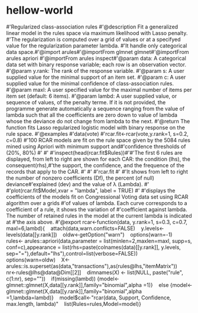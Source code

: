 # hellow-world
#'Regularized class-association rules
#'@description Fit a generalized linear model in the rules space via maximum likelihood with Lasso penalty.
#'The regularization is computed over a grid of values or at a specifyed value for the regularization parameter lambda.
#'It handle only categorical data space.#'@import arules#'@importFrom glmnet glmnet#'@importFrom arules apriori
#'@importFrom arules inspect#'@param data: A categorical data set with binary response variable; each row is an observation vector.
#'@param y.rank: The rank of the response variable.
#'@param s: A user supplied value for the minimal support of an item set.
#'@param c: A user supplied value for the minimal confidence of class-association rules.
#'@param maxl: A user specified value for the maximal number of items per item set (default: 6 items).
#'@param lambd: A user supplied value, or sequence of values, of the penalty terme. If it is not provided, the programme generate automatically a sequence ranging from the value of lambda such that all the coefficients are zero down to value of lambda whose the deviance do not change from lambda to the next.
#'@return The function fits Lasso regularized logistic model with binary response on the rule space.
#'@examples
#'data(vote)
#'rcar.fit<-rcar(vote,y.rank=1, s=0.2, c=0.8)
#'100 RCAR models are fit on the rule space given by the 5084 rules mined using Apriori with minimum support and#'confidence thresholds of (20%, 80%)
#'
#'
#'inspect(head(rcar.fit$Rules))#'#'The first 6 rules are displayed, from left to right are shown for each CAR: the condition (lhs), the consequent(rhs),#'the support, the confidence, and the frequence of the records that apply to the CAR.
#'
#'
#'rcar.fit
#'
#'It shows from left to right the number of nonzero coefficients (Df), the percent (of null) deviance#'explained (dev) and the value of λ (Lambda).
#'
#'plot(rcar.fit$Model,xvar = "lambda", label = TRUE)
#'
#'displays the coefficients of the models fit on Congressional Voting data set using RCAR algorithm over a grids
#'of values of lambda. Each curve corresponds to a coefficient of a rule, it shows the variation of
#'coefficient against lambda. The number of retained rules in the model at the current lambda is indicated at
#'the axis above.
#'@export
rcar<-function(data, y.rank=1, s=0.3, c=0.7, maxl=6,lambd){    
attach(data,warn.conflicts=FALSE)    
y.levels<-levels(data[[y.rank]])    
oldw<-getOption("warn")    
options(warn=-1)    
rules<- arules::apriori(data,parameter = list(minlen=2,maxlen=maxl, supp=s, conf=c),appearance = list(rhs=paste(colnames(data)[[y.rank]], y.levels, sep="="),default="lhs"),control=list(verbose=FALSE))    
options(warn=oldw)    
X<-arules::is.superset(as(data,"transactions"),as(rules@lhs,"itemMatrix"))    
nr<-rules@lhs@data@Dim[[2]]    dimnames(X) <- list(NULL, paste("rule", c(1:nr), sep=""))    
if(missing(lambd)) {model<-glmnet::glmnet(X,data[[y.rank]],family="binomial",alpha =1)}    
else {model<-glmnet::glmnet(X,data[[y.rank]],family="binomial",alpha =1,lambda=lambd)}    
model$call<-"rcar(data, Support, Confidence, max.length, lambda)"    list(Rules=rules,Model=model)}
